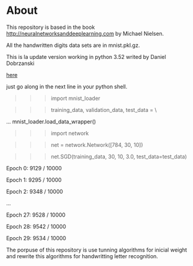 # About
This repository is based in the book http://neuralnetworksanddeeplearning.com by Michael Nielsen.

All the handwritten digits data sets are in mnist.pkl.gz.

This is la update version working in python 3.52 writed by Daniel Dobrzanski

 <html><a href = "https://github.com/MichalDanielDobrzanski/DeepLearningPython35  ">here</a></html>



just go along in the next line in your python shell.

>>> import mnist_loader

>>> training_data, validation_data, test_data = \

... mnist_loader.load_data_wrapper()

>>> import network

>>> net = network.Network([784, 30, 10])

>>> net.SGD(training_data, 30, 10, 3.0, test_data=test_data)

Epoch 0: 9129 / 10000

Epoch 1: 9295 / 10000

Epoch 2: 9348 / 10000

...

Epoch 27: 9528 / 10000

Epoch 28: 9542 / 10000

Epoch 29: 9534 / 10000


The porpuse of this repository is use tunning algorithms for inicial weight and rewrite this algorithms for handwritting letter recognition.

